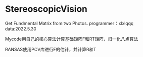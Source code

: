 # StereoscopicVision
Get Fundmental Matrix from two Photos.
programmer：xlxlqqq
data:2022.5.30


Mycode用自己的核心算法计算基础矩阵F和RT矩阵，归一化八点算法


RANSAS使用PCV库进行F的估计，并计算R和T
